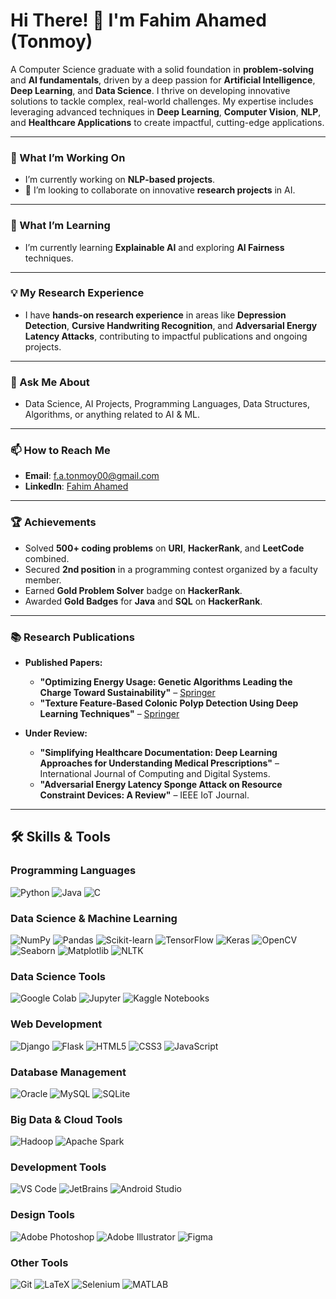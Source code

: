 # Hi There! 👋 I'm Fahim Ahamed (Tonmoy)  

A Computer Science graduate with a solid foundation in **problem-solving** and **AI fundamentals**, driven by a deep passion for **Artificial Intelligence**, **Deep Learning**, and **Data Science**. I thrive on developing innovative solutions to tackle complex, real-world challenges. My expertise includes leveraging advanced techniques in **Deep Learning**, **Computer Vision**, **NLP**, and **Healthcare Applications** to create impactful, cutting-edge applications.

---

### 🔭 What I’m Working On
- I’m currently working on **NLP-based projects**.  
- 🤝 I’m looking to collaborate on innovative **research projects** in AI.  

---

### 🌱 What I’m Learning
- I’m currently learning **Explainable AI** and exploring **AI Fairness** techniques.  

---

### 💡 My Research Experience
- I have **hands-on research experience** in areas like **Depression Detection**, **Cursive Handwriting Recognition**, and **Adversarial Energy Latency Attacks**, contributing to impactful publications and ongoing projects.  

---

### 💬 Ask Me About
- Data Science, AI Projects, Programming Languages, Data Structures, Algorithms, or anything related to AI & ML.
  
---

### 📫 How to Reach Me
- **Email**: [f.a.tonmoy00@gmail.com](mailto:f.a.tonmoy00@gmail.com)  
- **LinkedIn**: [Fahim Ahamed](https://www.linkedin.com/in/f-a-tonmoy/)  

---

### 🏆 Achievements
- Solved **500+ coding problems** on **URI**, **HackerRank**, and **LeetCode** combined.
- Secured **2nd position** in a programming contest organized by a faculty member.
- Earned **Gold Problem Solver** badge on **HackerRank**.
- Awarded **Gold Badges** for **Java** and **SQL** on **HackerRank**.

---

### **📚 Research Publications**
- **Published Papers:** 
  - **"Optimizing Energy Usage: Genetic Algorithms Leading the Charge Toward Sustainability"** – [Springer](https://link.springer.com/chapter/10.1007/978-3-031-50887-5_9)
  - **"Texture Feature-Based Colonic Polyp Detection Using Deep Learning Techniques"** – [Springer](https://link.springer.com/chapter/10.1007/978-3-031-73324-6_2)
  
- **Under Review:**
  - **"Simplifying Healthcare Documentation: Deep Learning Approaches for Understanding Medical Prescriptions"** – International Journal of Computing and Digital Systems.
  - **"Adversarial Energy Latency Sponge Attack on Resource Constraint Devices: A Review"** – IEEE IoT Journal.

---

## 🛠️ Skills & Tools

### **Programming Languages**
![Python](https://img.shields.io/badge/Python-%2314354C.svg?style=flat&logo=python&logoColor=white) ![Java](https://img.shields.io/badge/Java-%23ED8B00.svg?style=flat&logo=java&logoColor=white) ![C](https://img.shields.io/badge/C-%2300599C.svg?style=flat&logo=c&logoColor=white)

### **Data Science & Machine Learning**
![NumPy](https://img.shields.io/badge/NumPy-%23013243.svg?style=flat&logo=numpy&logoColor=white) ![Pandas](https://img.shields.io/badge/Pandas-%23150458.svg?style=flat&logo=pandas&logoColor=white) ![Scikit-learn](https://img.shields.io/badge/Scikit--Learn-%23F7931E.svg?style=flat&logo=scikit-learn&logoColor=white)  ![TensorFlow](https://img.shields.io/badge/TensorFlow-%23FF6F00.svg?style=flat&logo=tensorflow&logoColor=white) ![Keras](https://img.shields.io/badge/Keras-%23D00000.svg?style=flat&logo=keras&logoColor=white) ![OpenCV](https://img.shields.io/badge/OpenCV-%23FF6C00.svg?style=flat&logo=opencv&logoColor=white)  ![Seaborn](https://img.shields.io/badge/Seaborn-%236CB7F1.svg?style=flat) ![Matplotlib](https://img.shields.io/badge/Matplotlib-%23E13C23.svg?style=flat&logo=matplotlib&logoColor=white) ![NLTK](https://img.shields.io/badge/NLTK-%23008080.svg?style=flat&logo=nltk&logoColor=white)

### **Data Science Tools**
![Google Colab](https://img.shields.io/badge/Google%20Colab-%23F9AB00.svg?style=flat&logo=google-colab&logoColor=white) ![Jupyter](https://img.shields.io/badge/Jupyter-%23F37626.svg?style=flat&logo=jupyter&logoColor=white) ![Kaggle Notebooks](https://img.shields.io/badge/Kaggle%20Notebooks-%2320BEFF.svg?style=flat&logo=kaggle&logoColor=white)

### **Web Development**
![Django](https://img.shields.io/badge/Django-%23092E20.svg?style=flat&logo=django&logoColor=white) ![Flask](https://img.shields.io/badge/Flask-%23000000.svg?style=flat&logo=flask&logoColor=white) ![HTML5](https://img.shields.io/badge/HTML5-%23E34F26.svg?style=flat&logo=html5&logoColor=white)  ![CSS3](https://img.shields.io/badge/CSS3-%231572B6.svg?style=flat&logo=css3&logoColor=white) ![JavaScript](https://img.shields.io/badge/JavaScript-%23F7DF1E.svg?style=flat&logo=javascript&logoColor=black)

### **Database Management**
![Oracle](https://img.shields.io/badge/Oracle-%23F80000.svg?style=flat&logo=oracle&logoColor=white) ![MySQL](https://img.shields.io/badge/MySQL-%2300f.svg?style=flat&logo=mysql&logoColor=white) ![SQLite](https://img.shields.io/badge/SQLite-%2307405e.svg?style=flat&logo=sqlite&logoColor=white)

### **Big Data & Cloud Tools**
![Hadoop](https://img.shields.io/badge/Hadoop-%23425E87.svg?style=flat&logo=apache-hadoop&logoColor=white) ![Apache Spark](https://img.shields.io/badge/Apache%20Spark-%23E25A1C.svg?style=flat&logo=apachespark&logoColor=white)

### **Development Tools**
![VS Code](https://img.shields.io/badge/VS%20Code-%23007ACC.svg?style=flat&logo=visual-studio-code&logoColor=white) ![JetBrains](https://img.shields.io/badge/JetBrains-%23000000.svg?style=flat&logo=jetbrains&logoColor=white) ![Android Studio](https://img.shields.io/badge/Android%20Studio-%233DDC84.svg?style=flat&logo=android-studio&logoColor=white)

### **Design Tools**
![Adobe Photoshop](https://img.shields.io/badge/Adobe%20Photoshop-%2331A8FF.svg?style=flat&logo=adobe-photoshop&logoColor=white) ![Adobe Illustrator](https://img.shields.io/badge/Adobe%20Illustrator-%23FF9A00.svg?style=flat&logo=adobe-illustrator&logoColor=white) ![Figma](https://img.shields.io/badge/Figma-%23F24E1E.svg?style=flat&logo=figma&logoColor=white)

### **Other Tools**
![Git](https://img.shields.io/badge/Git-%23F05032.svg?style=flat&logo=git&logoColor=white) ![LaTeX](https://img.shields.io/badge/LaTeX-%23008080.svg?style=flat&logo=latex&logoColor=white) ![Selenium](https://img.shields.io/badge/Selenium-%2343B02A.svg?style=flat&logo=selenium&logoColor=white) ![MATLAB](https://img.shields.io/badge/MATLAB-%23E37321.svg?style=flat&logo=mathworks&logoColor=white)
